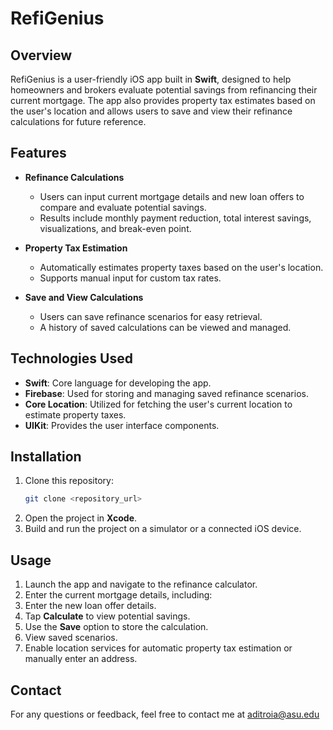 # RefiGenius

## Overview

RefiGenius is a user-friendly iOS app built in **Swift**, designed to help homeowners and brokers evaluate potential savings from refinancing their current mortgage. The app also provides property tax estimates based on the user's location and allows users to save and view their refinance calculations for future reference.

## Features

- **Refinance Calculations**

  - Users can input current mortgage details and new loan offers to compare and evaluate potential savings.
  - Results include monthly payment reduction, total interest savings, visualizations, and break-even point.

- **Property Tax Estimation**

  - Automatically estimates property taxes based on the user's location.
  - Supports manual input for custom tax rates.

- **Save and View Calculations**

  - Users can save refinance scenarios for easy retrieval.
  - A history of saved calculations can be viewed and managed.

## Technologies Used

- **Swift**: Core language for developing the app.
- **Firebase**: Used for storing and managing saved refinance scenarios.
- **Core Location**: Utilized for fetching the user's current location to estimate property taxes.
- **UIKit**: Provides the user interface components.

## Installation

1. Clone this repository:
   ```bash
   git clone <repository_url>
   ```
2. Open the project in **Xcode**.
3. Build and run the project on a simulator or a connected iOS device.

## Usage

1. Launch the app and navigate to the refinance calculator.
2. Enter the current mortgage details, including:
3. Enter the new loan offer details.
4. Tap **Calculate** to view potential savings.
5. Use the **Save** option to store the calculation.
6. View saved scenarios.
7. Enable location services for automatic property tax estimation or manually enter an address.

## Contact

For any questions or feedback, feel free to contact me at [aditroia@asu.edu](mailto\:aditroia@asu.edu)

